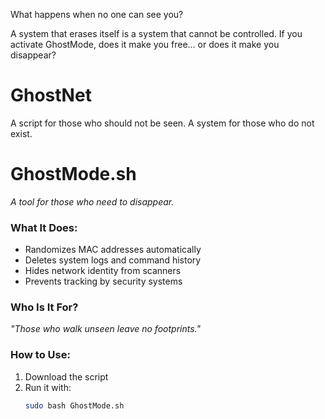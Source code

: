 What happens when no one can see you?

A system that erases itself is a system that cannot be controlled. If you activate GhostMode, does it make you free… or does it make you disappear?

# GhostNet
A script for those who should not be seen. A system for those who do not exist.
# GhostMode.sh  
_A tool for those who need to disappear._  

### What It Does:  
- Randomizes MAC addresses automatically  
- Deletes system logs and command history  
- Hides network identity from scanners  
- Prevents tracking by security systems  

### Who Is It For?  
_"Those who walk unseen leave no footprints."_  

### How to Use:  
1. Download the script  
2. Run it with:  
   ```bash
   sudo bash GhostMode.sh

